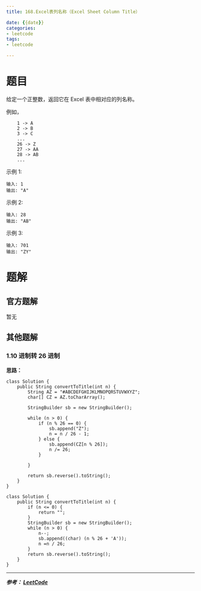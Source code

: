 ```yaml
---
title: 168.Excel表列名称（Excel Sheet Column Title）

date: {{date}}
categories:
- leetcode
tags:
- leetcode

---
```

# 题目
给定一个正整数，返回它在 Excel 表中相对应的列名称。

例如，
```
    1 -> A
    2 -> B
    3 -> C
    ...
    26 -> Z
    27 -> AA
    28 -> AB
    ...
```
示例 1:
```
输入: 1
输出: "A"
```
示例 2:
```
输入: 28
输出: "AB"
```
示例 3:
```
输入: 701
输出: "ZY"
```

# 题解

## 官方题解
暂无

## 其他题解
### 1.10 进制转 26 进制
**思路：**
```
class Solution {
    public String convertToTitle(int n) {
        String AZ = "#ABCDEFGHIJKLMNOPQRSTUVWXYZ";
        char[] CZ = AZ.toCharArray();

        StringBuilder sb = new StringBuilder();

        while (n > 0) {
            if (n % 26 == 0) {
                sb.append("Z");
                n = n / 26 - 1;
            } else {
                sb.append(CZ[n % 26]);
                n /= 26;
            }

        }

        return sb.reverse().toString();
    }
}
```


```
class Solution {
    public String convertToTitle(int n) {
        if (n <= 0) {
            return "";
        }
        StringBuilder sb = new StringBuilder();
        while (n > 0) {
            n--;
            sb.append((char) (n % 26 + 'A'));
            n =n / 26;
        }
        return sb.reverse().toString();
    }
}
```

---
***参考：
[LeetCode](https://leetcode-cn.com/problems/excel-sheet-column-title/submissions/)***
